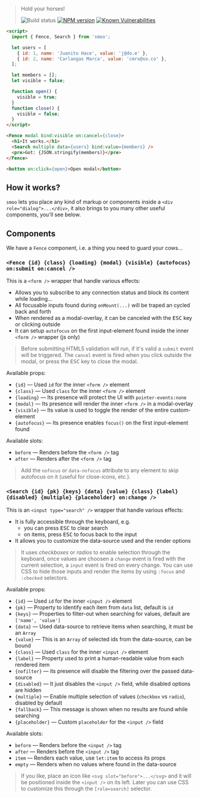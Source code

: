 > Hold your horses!
>
> ![Build status](https://github.com/pateketrueke/smoo/workflows/build/badge.svg)
> [![NPM version](https://badge.fury.io/js/smoo.svg)](http://badge.fury.io/js/smoo)
> [![Known Vulnerabilities](https://snyk.io/test/npm/smoo/badge.svg)](https://snyk.io/test/npm/smoo)

```html
<script>
  import { Fence, Search } from 'smoo';

  let users = [
    { id: 1, name: 'Juanito Hace', value: 'j@do.e' },
    { id: 2, name: 'Carlangas Marca', value: 'cmrx@so.co' },
  ];

  let members = [];
  let visible = false;

  function open() {
    visible = true;
  }
  function close() {
    visible = false;
  }
</script>

<Fence modal bind:visible on:cancel={close}>
  <h1>It works.</h1>
  <Search multiple data={users} bind:value={members} />
  <pre>Got: {JSON.stringify(members)}</pre>
</Fence>

<button on:click={open}>Open modal</button>
```

## How it works?

`smoo` lets you place any kind of markup or components inside a `<div role="dialog">...</div>`,
it also brings to you many other useful components, you'll see below.

## Components

We have a `Fence` component, i.e. a thing you need to guard your cows...

### `<Fence {id} {class} {loading} {modal} {visible} {autofocus} on:submit on:cancel />`

This is a `<form />` wrapper that handle various effects:

- Allows you to subscribe to any connection status and block its content while loading...
- All focusable inputs found during `onMount(...)` will be traped an cycled back and forth
- When rendered as a modal-overlay, it can be canceled with the <kbd>ESC</kbd> key or clicking outside
- It can setup `autofocus` on the first input-element found inside the inner `<form />` wrapper (js only)

> Before submitting HTML5 validation will run, if it's valid a `submit` event will be triggered.
> The `cancel` event is fired when you click outside the modal, or press the <kbd>ESC</kbd> key to close the modal.

Available props:

- `{id}` &mdash; Used `id` for the inner `<form />` element
- `{class}` &mdash; Used `class` for the inner `<form />` element
- `{loading}` &mdash; Its presence will protect the UI with `pointer-events:none`
- `{modal}` &mdash; Its presence will render the inner `<form />` in a modal-overlay
- `{visible}` &mdash; Its value is used to toggle the render of the entire custom-element
- `{autofocus}` &mdash; Its presence enables `focus()` on the first input-element found

Available slots:

- `before` &mdash; Renders before the `<form />` tag
- `after` &mdash; Renders after the `<form />` tag

> Add the `nofocus` or `data-nofocus` attribute to any element to skip autofocus on it (useful for close-icons, etc.).

### `<Search {id} {pk} {keys} {data} {value} {class} {label} {disabled} {multiple} {placeholder} on:change />`

This is an `<input type="search" />` wrapper that handle various effects:

- It is fully accessible through the keyboard, e.g.
  - you can press <kbd>ESC</kbd> to clear search
  - on items, press <kbd>ESC</kbd> to focus back to the input
- It allows you to customize the data-source used and the render options

> It uses _checkboxes_ or _radios_ to enable selection through the keyboard,
> once values are choosen a `change` event is fired with the current selection, a `input` event is fired on every change.
> You can use CSS to hide those inputs and render the items by using `:focus` and `:checked` selectors.

Available props:

- `{id}` &mdash; Used `id` for the inner `<input />` element
- `{pk}` &mdash; Property to identify each item from `data` list, default is `id`
- `{keys}` &mdash; Properties to filter-out when searching for values, default are `['name', 'value']`
- `{data}` &mdash; Used data-source to retrieve items when searching, it must be an `Array`
- `{value}` &mdash; This is an `Array` of selected ids from the data-source, can be bound
- `{class}` &mdash; Used `class` for the inner `<input />` element
- `{label}` &mdash; Property used to print a human-readable value from each rendered item
- `{nofilter}` &mdash; its presence will disable the filtering over the passed data-source
- `{disabled}` &mdash; It just disables the `<input />` field, while disabled options are hidden
- `{multiple}` &mdash; Enable multiple selection of values (`checkbox` vs `radio`), disabled by default
- `{fallback}` &mdash; This message is shown when no results are found while searching
- `{placeholder}` &mdash; Custom `placeholder` for the `<input />` field

Available slots:

- `before` &mdash; Renders before the `<input />` tag
- `after` &mdash; Renders before the `<input />` tag
- `item` &mdash; Renders each value, use `let:item` to access its props
- `empty` &mdash; Renders when no values where found in the data-source

> If you like, place an icon like `<svg slot="before">...</svg>` and it will be positioned inside the `<input />` on its left.
> Later you can use CSS to customize this through the `[role=search]` selector.
